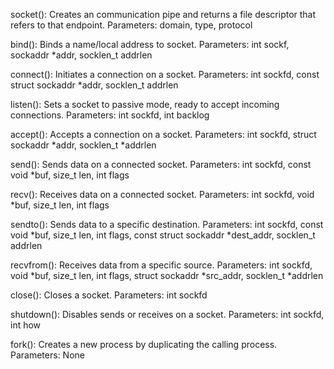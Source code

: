 socket():
Creates an communication pipe and returns a file descriptor that refers to that endpoint.
Parameters: domain, type, protocol

bind():
Binds a name/local address to socket.
Parameters: int sockf, sockaddr \*addr, socklen_t addrlen

connect():
Initiates a connection on a socket.
Parameters: int sockfd, const struct sockaddr *addr, socklen_t addrlen

listen():
Sets a socket to passive mode, ready to accept incoming connections.
Parameters: int sockfd, int backlog

accept():
Accepts a connection on a socket.
Parameters: int sockfd, struct sockaddr *addr, socklen_t *addrlen

send():
Sends data on a connected socket.
Parameters: int sockfd, const void *buf, size_t len, int flags

recv():
Receives data on a connected socket.
Parameters: int sockfd, void *buf, size_t len, int flags

sendto():
Sends data to a specific destination.
Parameters: int sockfd, const void *buf, size_t len, int flags, const struct sockaddr *dest_addr, socklen_t addrlen

recvfrom():
Receives data from a specific source.
Parameters: int sockfd, void *buf, size_t len, int flags, struct sockaddr *src_addr, socklen_t *addrlen

close():
Closes a socket.
Parameters: int sockfd

shutdown():
Disables sends or receives on a socket.
Parameters: int sockfd, int how

fork():
Creates a new process by duplicating the calling process.
Parameters: None
